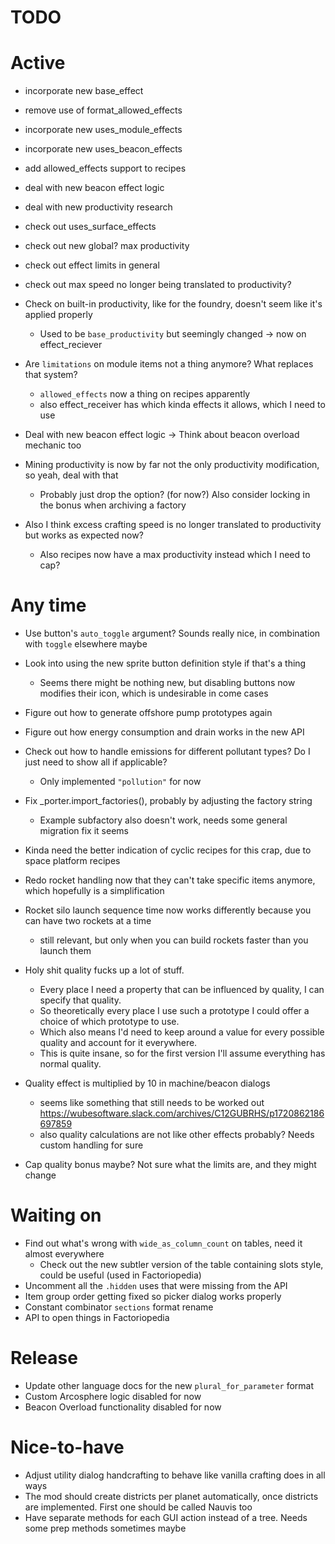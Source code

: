 # TODO

# Active

- incorporate new base_effect
- remove use of format_allowed_effects
- incorporate new uses_module_effects
- incorporate new uses_beacon_effects
- add allowed_effects support to recipes
- deal with new beacon effect logic
- deal with new productivity research
- check out uses_surface_effects
- check out new global? max productivity
- check out effect limits in general
- check out max speed no longer being translated to productivity?


- Check on built-in productivity, like for the foundry, doesn't seem like it's applied properly
  - Used to be `base_productivity` but seemingly changed -> now on effect_reciever
- Are `limitations` on module items not a thing anymore? What replaces that system?
  - `allowed_effects` now a thing on recipes apparently
  - also effect_receiver has which kinda effects it allows, which I need to use
- Deal with new beacon effect logic -> Think about beacon overload mechanic too
- Mining productivity is now by far not the only productivity modification, so yeah, deal with that
  - Probably just drop the option? (for now?) Also consider locking in the bonus when archiving a factory
- Also I think excess crafting speed is no longer translated to productivity but works as expected now?
  - Also recipes now have a max productivity instead which I need to cap?

# Any time

- Use button's `auto_toggle` argument? Sounds really nice, in combination with `toggle` elsewhere maybe
- Look into using the new sprite button definition style if that's a thing
  - Seems there might be nothing new, but disabling buttons now modifies their icon, which is undesirable in come cases
- Figure out how to generate offshore pump prototypes again
- Figure out how energy consumption and drain works in the new API
- Check out how to handle emissions for different pollutant types? Do I just need to show all if applicable?
  - Only implemented `"pollution"` for now
- Fix _porter.import_factories(), probably by adjusting the factory string
  - Example subfactory also doesn't work, needs some general migration fix it seems
- Kinda need the better indication of cyclic recipes for this crap, due to space platform recipes
- Redo rocket handling now that they can't take specific items anymore, which hopefully is a simplification
- Rocket silo launch sequence time now works differently because you can have two rockets at a time
  - still relevant, but only when you can build rockets faster than you launch them

- Holy shit quality fucks up a lot of stuff.
  - Every place I need a property that can be influenced by quality, I can specify that quality.
  - So theoretically every place I use such a prototype I could offer a choice of which prototype to use.
  - Which also means I'd need to keep around a value for every possible quality and account for it everywhere.
  - This is quite insane, so for the first version I'll assume everything has normal quality.
- Quality effect is multiplied by 10 in machine/beacon dialogs
  - seems like something that still needs to be worked out https://wubesoftware.slack.com/archives/C12GUBRHS/p1720862186697859
  - also quality calculations are not like other effects probably? Needs custom handling for sure
- Cap quality bonus maybe? Not sure what the limits are, and they might change

# Waiting on

- Find out what's wrong with `wide_as_column_count` on tables, need it almost everywhere
  - Check out the new subtler version of the table containing slots style, could be useful (used in Factoriopedia)
- Uncomment all the `.hidden` uses that were missing from the API
- Item group order getting fixed so picker dialog works properly
- Constant combinator `sections` format rename
- API to open things in Factoriopedia

# Release

- Update other language docs for the new `plural_for_parameter` format
- Custom Arcosphere logic disabled for now
- Beacon Overload functionality disabled for now

# Nice-to-have

- Adjust utility dialog handcrafting to behave like vanilla crafting does in all ways
- The mod should create districts per planet automatically, once districts are implemented. First one should be called Nauvis too
- Have separate methods for each GUI action instead of a tree. Needs some prep methods sometimes maybe
